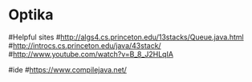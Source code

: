 # Optika

#Helpful sites
#http://algs4.cs.princeton.edu/13stacks/Queue.java.html
#http://introcs.cs.princeton.edu/java/43stack/
#http://www.youtube.com/watch?v=B_8_J2HLqIA

#ide
#https://www.compilejava.net/
